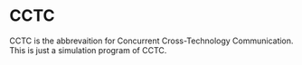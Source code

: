 # CCTC

CCTC is the abbrevaition for Concurrent Cross-Technology Communication.
This is just a simulation program of CCTC.
